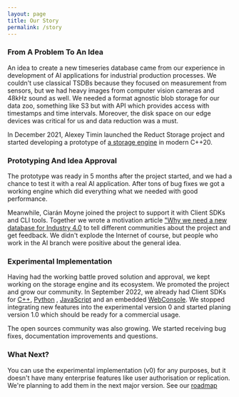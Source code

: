 ```yaml
---
layout: page
title: Our Story
permalink: /story
---
```


### From A Problem To An Idea

An idea to create a new timeseries database came from our experience in development of AI applications for industrial
production processes.
We couldn't use classical TSDBs because they focused on measurement from sensors, but we had heavy images from computer
vision cameras and 48kHz sound as well. We needed a format agnostic blob storage for our data zoo, something like S3
but with API which provides access with timestamps and time intervals.
Moreover, the disk space on our edge devices was critical for us and data reduction was a must.

In December 2021, Alexey Timin launched the Reduct Storage project and started developing a prototype
of [a storage engine][1] in modern C++20.

### Prototyping And Idea Approval

The prototype was ready in 5 months after the project started, and we had a chance to test it with a real AI
application.
After tons of bug fixes we got a working engine which did everything what we needed with good performance.

Meanwhile, Ciarán Moyne joined the project to support it with Client SDKs and CLI tools. Together we wrote a motivation
article ["Why we need a new database for Industry 4.0][2]
to tell different communities about the project and get feedback. We didn't explode the Internet of course, but people
who work in the AI branch were positive about the general idea.

### Experimental Implementation

Having had the working battle proved solution and approval, we kept working on the storage engine and its ecosystem. We
promoted the project and grow our community. In September 2022, we already had Client SDKs for [C++][3], [Python][4]
, [JavaScript][5]
and an embedded [WebConsole][6]. We stopped integrating new features into the experimental version 0 and started planing
version 1.0 which should be ready for a commercial usage.

The open sources community was also growing. We started receiving bug fixes, documentation improvements and questions.

### What Next?

You can use the experimental implementation (v0) for any purposes, but it doesn't have many enterprise features like user authorisation or
replication. We're planning to add them in the next major version. See our [roadmap](/roadmap.html)

[1]:https://github.com/reduct-storage/reduct-storage

[2]:https://medium.com/@atimin/why-we-need-a-new-database-for-industry-4-0-f3e274dba145

[3]:https://github.com/reduct-storage/reduct-cpp

[4]:https://github.com/reduct-storage/reduct-py

[5]:https://github.com/reduct-storage/reduct-js

[6]:https://github.com/reduct-storage/web-console
